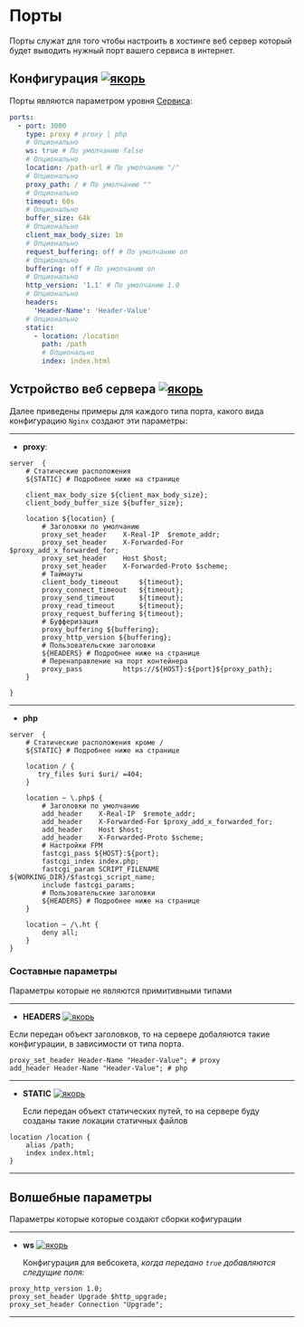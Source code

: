 # Порты

Порты служат для того чтобы настроить в хостинге веб сервер который будет выводить нужный порт вашего сервиса в интернет.

## Конфигурация [![якорь](https://conhos.ru/images/icons/link.svg)](#config)

Порты являются параметром уровня [Сервиса](./ConfigFile.md#services):

```yml
ports:
  - port: 3000
    type: proxy # proxy | php
    # Опционально
    ws: true # По умолчанию false
    # Опционально
    location: /path-url # По умолчанию "/"
    # Опционально
    proxy_path: / # По умолчанию ""
    # Опционально
    timeout: 60s
    # Опционально
    buffer_size: 64k
    # Опционально
    client_max_body_size: 1m
    # Опционально
    request_buffering: off # По умолчанию on
    # Опционально
    buffering: off # По умолчанию on
    # Опционально
    http_version: '1.1' # По умолчанию 1.0
    # Опционально
    headers:
      'Header-Name': 'Header-Value'
    # Опционально
    static:
      - location: /location
        path: /path
        # Опционально
        index: index.html
```

## Устройство веб сервера [![якорь](https://conhos.ru/images/icons/link.svg)](#web-server)

Далее приведены примеры для каждого типа порта, какого вида конфигурацию `Nginx` создают эти параметры:

---

- **proxy**:

```nginx
server  {
    # Статические расположения
    ${STATIC} # Подробнее ниже на странице

    client_max_body_size ${client_max_body_size};
    client_body_buffer_size ${buffer_size};

    location ${location} {
        # Заголовки по умолчанию
        proxy_set_header    X-Real-IP  $remote_addr;
        proxy_set_header    X-Forwarded-For $proxy_add_x_forwarded_for;
        proxy_set_header    Host $host;
        proxy_set_header    X-Forwarded-Proto $scheme;
        # Таймауты
        client_body_timeout     ${timeout};
        proxy_connect_timeout   ${timeout};
        proxy_send_timeout      ${timeout};
        proxy_read_timeout      ${timeout};
        proxy_request_buffering ${timeout};
        # Буфферизация
        proxy_buffering ${buffering};
        proxy_http_version ${buffering};
        # Пользовательские заголовки
        ${HEADERS} # Подробнее ниже на странице
        # Перенаправление на порт контейнера
        proxy_pass          https://${HOST}:${port}${proxy_path};
    }

}
```

---

- **php**

```nginx
server  {
    # Статические расположения кроме /
    ${STATIC} # Подробнее ниже на странице

    location / {
       try_files $uri $uri/ =404;
    }

    location ~ \.php$ {
        # Заголовки по умолчанию
        add_header    X-Real-IP  $remote_addr;
        add_header    X-Forwarded-For $proxy_add_x_forwarded_for;
        add_header    Host $host;
        add_header    X-Forwarded-Proto $scheme;
        # Настройки FPM
        fastcgi_pass ${HOST}:${port};
	    fastcgi_index index.php;
        fastcgi_param SCRIPT_FILENAME ${WORKING_DIR}/$fastcgi_script_name;
        include fastcgi_params;
        # Пользовательские заголовки
        ${HEADERS} # Подробнее ниже на странице
    }

    location ~ /\.ht {
        deny all;
    }
}
```

### Составные параметры

Параметры которые не являются примитивными типами

---

- **HEADERS** [![якорь](https://conhos.ru/images/icons/link.svg)](#web-headers)

Если передан объект заголовков, то на сервере добаляются такие конфигурации, в зависимости от типа порта.

```nginx
proxy_set_header Header-Name "Header-Value"; # proxy
add_header Header-Name "Header-Value"; # php
```

---

- **STATIC** [![якорь](https://conhos.ru/images/icons/link.svg)](#web-static)

  Если передан объект статических путей, то на сервере буду созданы такие локации статичных файлов

```nginx
location /location {
    alias /path;
    index index.html;
}
```

---

## Волшебные параметры

Параметры которые которые создают сборки кофигурации

---

- **ws** [![якорь](https://conhos.ru/images/icons/link.svg)](#web-socket)

  Конфигурация для вебсокета, _когда передано `true` добавляются следущие поля:_

```nginx
proxy_http_version 1.0;
proxy_set_header Upgrade $http_upgrade;
proxy_set_header Connection "Upgrade";

```

---
